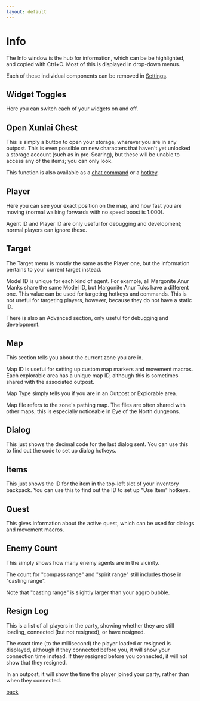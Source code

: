 ```yaml
---
layout: default
---
```


# Info

The Info window is the hub for information, which can be be highlighted, and copied with Ctrl+C. Most of this is displayed in drop-down menus.

Each of these individual components can be removed in [Settings](settings).

## Widget Toggles
Here you can switch each of your widgets on and off.

## Open Xunlai Chest
This is simply a button to open your storage, wherever you are in any outpost. This is even possible on new characters that haven't yet unlocked a storage account (such as in pre-Searing), but these will be unable to access any of the items; you can only look.

This function is also available as a [chat command](chat_commands) or a [hotkey](hotkeys).

## Player
Here you can see your exact position on the map, and how fast you are moving (normal walking forwards with no speed boost is 1.000).

Agent ID and Player ID are only useful for debugging and development; normal players can ignore these.

## Target
The Target menu is mostly the same as the Player one, but the information pertains to your current target instead.

Model ID is unique for each kind of agent. For example, all Margonite Anur Manks share the same Model ID, but Margonite Anur Tuks have a different one. This value can be used for targeting hotkeys and commands. This is not useful for targeting players, however, because they do not have a static ID.

There is also an Advanced section, only useful for debugging and development.

## Map
This section tells you about the current zone you are in.

Map ID is useful for setting up custom map markers and movement macros. Each explorable area has a unique map ID, although this is sometimes shared with the associated outpost.

Map Type simply tells you if you are in an Outpost or Explorable area.

Map file refers to the zone's pathing map. The files are often shared with other maps; this is especially noticeable in Eye of the North dungeons.

## Dialog
This just shows the decimal code for the last dialog sent. You can use this to find out the code to set up dialog hotkeys.

## Items
This just shows the ID for the item in the top-left slot of your inventory backpack. You can use this to find out the ID to set up "Use Item" hotkeys.

## Quest
This gives information about the active quest, which can be used for dialogs and movement macros.

## Enemy Count
This simply shows how many enemy agents are in the vicinity.

The count for "compass range" and "spirit range" still includes those in "casting range".

Note that "casting range" is slightly larger than your aggro bubble.

## Resign Log
This is a list of all players in the party, showing whether they are still loading, connected (but not resigned), or have resigned.

The exact time (to the millisecond) the player loaded or resigned is displayed, although if they connected before you, it will show your connection time instead. If they resigned before you connected, it will not show that they resigned.

In an outpost, it will show the time the player joined your party, rather than when they connected.

[back](./)

